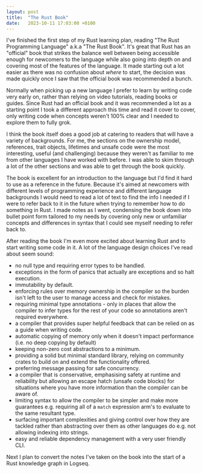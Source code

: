 ```yaml
---
layout: post
title:  "The Rust Book"
date:   2023-10-11 17:03:00 +0100
---
```


I've finished the first step of my Rust learning plan, reading "The Rust Programming Language" a.k.a "The Rust Book". It's great that Rust has an "official" book that strikes the balance well between being accessible enough for newcomers to the language while also going into depth on and covering most of the features of the language. It made starting out a lot easier as there was no confusion about *where* to start, the decision was made quickly once I saw that the official book was recommended a bunch.

Normally when picking up a new language I prefer to learn by writing code very early on, rather than relying on video tutorials, reading books or guides. Since Rust had an official book and it was recommended a lot as a starting point I took a different approach this time and read it cover to cover, only writing code when concepts weren't 100% clear and I needed to explore them to fully grok.

I think the book itself does a good job at catering to readers that will have a variety of backgrounds. For me, the sections on the ownership model, references, trait objects, lifetimes and unsafe code were the most interesting, useful (and challenging) because they weren't as familiar to me from other languages I have worked with before. I was able to skim through a lot of the other sections and was able to get through the book quickly.

The book is excellent for an introduction to the language but I'd find it hard to use as a reference in the future. Because it's aimed at newcomers with different levels of programming experience and different language backgrounds I would need to read a lot of text to find the info I needed if I were to refer back to it in the future when trying to remember how to do something in Rust. I made notes as I went, condensing the book down into bullet point form tailored to my needs by covering only new or unfamiliar concepts and differences in syntax that I could see myself needing to refer back to.

After reading the book I'm even more excited about learning Rust and to start writing some code in it. A lot of the language design choices I've read about seem sound:
- no null type and requiring error types to be handled.
- exceptions in the form of panics that actually are exceptions and so halt execution.
- immutability by default.
- enforcing rules over memory ownership in the compiler so the burden isn't left to the user to manage access and check for mistakes.
- requiring minimal type annotations - only in places that allow the compiler to infer types for the rest of your code so annotations aren't required everywhere.
- a compiler that provides super helpful feedback that can be relied on as a guide when writing code.
- automatic copying of memory only when it doesn't impact performance (i.e. no deep copying by default)
- keeping non-zero cost abstractions to a minimum.
- providing a solid but minimal standard library, relying on community crates to build on and extend the functionality offered.
- preferring message passing for safe concurrency.
- a compiler that is conservative, emphasising safety at runtime and reliability but allowing an escape hatch (unsafe code blocks) for situations where you have more information than the compiler can be aware of.
- limiting syntax to allow the compiler to be simpler and make more guarantees e.g. requiring all of a `match` expression arm's to evaluate to the same resultant type.
- surfacing important complexities and giving control over how they are tackled rather than abstracting over them as other languages do e.g. not allowing indexing into strings.
- easy and reliable dependency management with a very user friendly CLI.

Next I plan to convert the notes I've taken on the book into the start of a Rust knowledge graph in Logseq.
